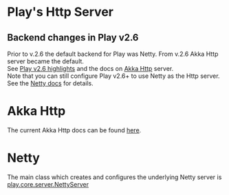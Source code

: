 # Play's Http Server

## Backend changes in Play v2.6

Prior to v.2.6 the default backend for Play was Netty. From v.2.6 Akka Http server became the default.  
See [Play v2.6 highlights](https://www.playframework.com/documentation/2.6.x/Highlights26) and the docs on [Akka Http](https://www.playframework.com/documentation/2.6.x/AkkaHttpServer) server.  
Note that you can still configure Play v2.6+ to use Netty as the Http server. See the [Netty docs](https://www.playframework.com/documentation/2.6.x/NettyServer) for details.

# Akka Http

The current Akka Http docs can be found [here](http://doc.akka.io/docs/akka-http/current/scala.html).

# Netty

The main class which creates and configures the underlying Netty server is [play.core.server.NettyServer](https://github.com/playframework/playframework/blob/master/framework/src/play-netty-server/src/main/scala/play/core/server/NettyServer.scala#L48)

